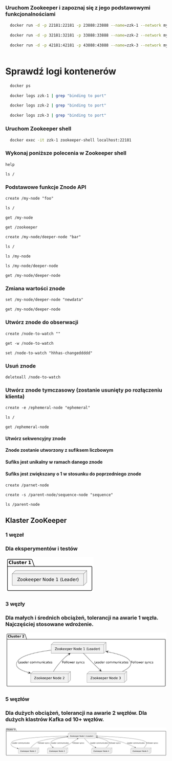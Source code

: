 ### Uruchom Zookeeper i zapoznaj się z jego podstawowymi funkcjonalnościami

```bash
  docker run -d -p 22181:22181 -p 23888:23888 --name=zzk-1 --network mynetwork -e ZOOKEEPER_SERVER_ID=1 -e ZOOKEEPER_CLIENT_PORT=22181 -e ZOOKEEPER_TICK_TIME=2000 -e ZOOKEEPER_INIT_LIMIT=5 -e ZOOKEEPER_SYNC_LIMIT=2 -e ZOOKEEPER_SERVERS="zzk-1:22888:23888;zzk-2:32888:33888;zzk-3:42888:43888" confluentinc/cp-zookeeper:7.7.1
```
```bash
  docker run -d -p 32181:32181 -p 33888:33888 --name=zzk-2 --network mynetwork -e ZOOKEEPER_SERVER_ID=2 -e ZOOKEEPER_CLIENT_PORT=32181 -e ZOOKEEPER_TICK_TIME=2000 -e ZOOKEEPER_INIT_LIMIT=5 -e ZOOKEEPER_SYNC_LIMIT=2 -e ZOOKEEPER_SERVERS="zzk-1:22888:23888;zzk-2:32888:33888;zzk-3:42888:43888" confluentinc/cp-zookeeper:7.7.1   
```

```bash
  docker run -d -p 42181:42181 -p 43888:43888 --name=zzk-3 --network mynetwork -e ZOOKEEPER_SERVER_ID=3 -e ZOOKEEPER_CLIENT_PORT=42181 -e ZOOKEEPER_TICK_TIME=2000 -e ZOOKEEPER_INIT_LIMIT=5 -e ZOOKEEPER_SYNC_LIMIT=2 -e ZOOKEEPER_SERVERS="zzk-1:22888:23888;zzk-2:32888:33888;zzk-3:42888:43888" confluentinc/cp-zookeeper:7.7.1
   
```

# Sprawdź logi kontenerów

```bash
  docker ps
```

```bash
  docker logs zzk-1 | grep "binding to port"
```

```bash
  docker logs zzk-2 | grep "binding to port"
```

```bash
  docker logs zzk-3 | grep "binding to port"
````

### Uruchom Zookeeper shell


```bash
  docker exec -it zzk-1 zookeeper-shell localhost:22181
```


### Wykonaj poniższe polecenia w Zookeeper shell

```
help
```

```
ls /
```

### Podstawowe funkcje Znode API

```
create /my-node "foo"
```

```
ls /
```

``` 
get /my-node
```

```
get /zookeeper
```    
  
```
create /my-node/deeper-node "bar"
```  
    
```
ls /
```

```
ls /my-node
```
    
```  
ls /my-node/deeper-node
```

```
get /my-node/deeper-node
```

### Zmiana wartości znode

```
set /my-node/deeper-node "newdata"
```

```
get /my-node/deeper-node
```

### Utwórz znode do obserwacji

```
create /node-to-watch ""
```

```
get -w /node-to-watch
```

```
set /node-to-watch "hhhas-changeddddd"
```


### Usuń znode
```
deleteall /node-to-watch
```

### Utwórz znode tymczasowy (zostanie usunięty po rozłączeniu klienta)

```
create -e /ephemeral-node "ephemeral"
```

```
ls /
```

```
get /ephemeral-node
```

#### Utwórz sekwencyjny znode
#### Znode zostanie utworzony z sufiksem liczbowym
#### Sufiks jest unikalny w ramach danego znode
#### Sufiks jest zwiększany o 1 w stosunku do poprzedniego znode

```
create /parnet-node
```
```
create -s /parent-node/sequence-node "sequence"
```
```
ls /parent-node
```

## Klaster ZooKeeper

### 1 węzeł
### Dla eksperymentów i testów

![img.png](images/img.png)

### 3 węzły
### Dla małych i średnich obciążeń, tolerancji na awarie 1 węzła. Najczęściej stosowane wdrożenie.

![img_1.png](images/img_1.png)

### 5 węzłów
### Dla dużych obciążeń, tolerancji na awarie 2 węzłów. Dla dużych klastrów Kafka od 10+ węzłów.

![img_2.png](images/img_2.png)
